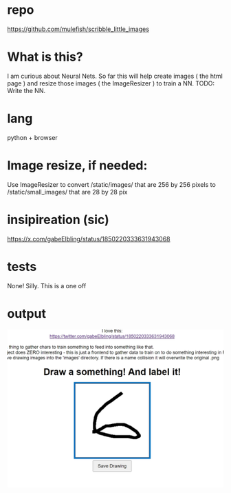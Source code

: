 # repo
https://github.com/mulefish/scribble_little_images

# What is this? 
I am curious about Neural Nets. So far this will help create images ( the html page ) and resize those images ( the ImageResizer ) to train a NN. TODO: Write the NN.  

# lang 
python + browser

# Image resize, if needed:
Use ImageResizer to convert /static/images/ that are 256 by 256 pixels to /static/small_images/ that are 28 by 28 pix

# insipireation (sic)
https://x.com/gabeElbling/status/1850220333631943068

# tests
None! Silly. This is a one off

# output
![something here](./example.jpeg)
